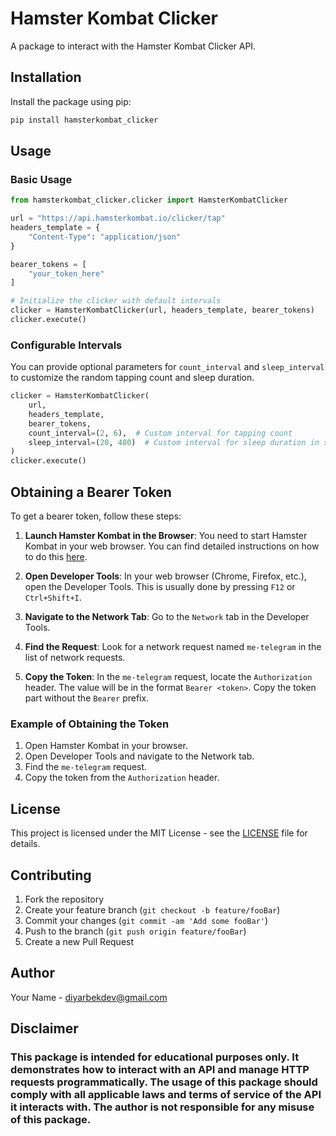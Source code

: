 # Hamster Kombat Clicker

A package to interact with the Hamster Kombat Clicker API.

## Installation

Install the package using pip:

```bash
pip install hamsterkombat_clicker
```

## Usage

### Basic Usage

```python
from hamsterkombat_clicker.clicker import HamsterKombatClicker

url = "https://api.hamsterkombat.io/clicker/tap"
headers_template = {
    "Content-Type": "application/json"
}

bearer_tokens = [
    "your_token_here"
]

# Initialize the clicker with default intervals
clicker = HamsterKombatClicker(url, headers_template, bearer_tokens)
clicker.execute()
```

### Configurable Intervals

You can provide optional parameters for `count_interval` and `sleep_interval` to customize the random tapping count and sleep duration.

```python
clicker = HamsterKombatClicker(
    url, 
    headers_template, 
    bearer_tokens, 
    count_interval=(2, 6),  # Custom interval for tapping count
    sleep_interval=(20, 400)  # Custom interval for sleep duration in seconds
)
clicker.execute()
```

## Obtaining a Bearer Token

To get a bearer token, follow these steps:

1. **Launch Hamster Kombat in the Browser**: You need to start Hamster Kombat in your web browser. You can find detailed instructions on how to do this [here](https://github.com/EvgeniyVorobev/hamster-kombat-bot/blob/main/README.md).

2. **Open Developer Tools**: In your web browser (Chrome, Firefox, etc.), open the Developer Tools. This is usually done by pressing `F12` or `Ctrl+Shift+I`.

3. **Navigate to the Network Tab**: Go to the `Network` tab in the Developer Tools.

4. **Find the Request**: Look for a network request named `me-telegram` in the list of network requests.

5. **Copy the Token**: In the `me-telegram` request, locate the `Authorization` header. The value will be in the format `Bearer <token>`. Copy the token part without the `Bearer` prefix.

### Example of Obtaining the Token

1. Open Hamster Kombat in your browser.
2. Open Developer Tools and navigate to the Network tab.
3. Find the `me-telegram` request.
4. Copy the token from the `Authorization` header.

## License

This project is licensed under the MIT License - see the [LICENSE](LICENSE) file for details.

## Contributing

1. Fork the repository
2. Create your feature branch (`git checkout -b feature/fooBar`)
3. Commit your changes (`git commit -am 'Add some fooBar'`)
4. Push to the branch (`git push origin feature/fooBar`)
5. Create a new Pull Request

## Author

Your Name - [diyarbekdev@gmail.com](mailto:diyarbekdev@gmail.com)

## Disclaimer

### This package is intended for educational purposes only. It demonstrates how to interact with an API and manage HTTP requests programmatically. The usage of this package should comply with all applicable laws and terms of service of the API it interacts with. The author is not responsible for any misuse of this package.
